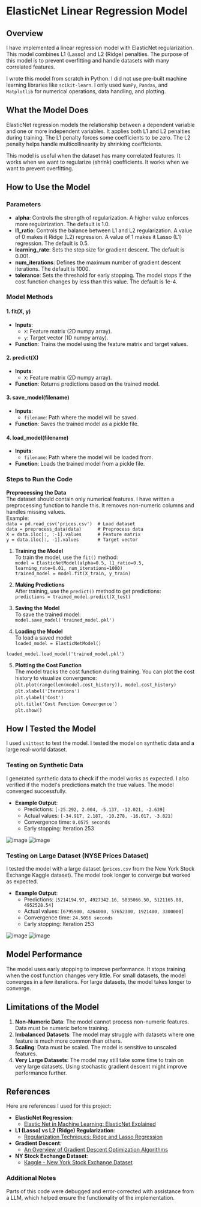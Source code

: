 # **ElasticNet Linear Regression Model**

## **Overview**

I have implemented a linear regression model with ElasticNet regularization. This model combines L1 (Lasso) and L2 (Ridge) penalties. The purpose of this model is to prevent overfitting and handle datasets with many correlated features.

I wrote this model from scratch in Python. I did not use pre-built machine learning libraries like `scikit-learn`. I only used `NumPy`, `Pandas`, and `Matplotlib` for numerical operations, data handling, and plotting.

## **What the Model Does**

ElasticNet regression models the relationship between a dependent variable and one or more independent variables. It applies both L1 and L2 penalties during training. The L1 penalty forces some coefficients to be zero. The L2 penalty helps handle multicollinearity by shrinking coefficients.

This model is useful when the dataset has many correlated features. It works when we want to regularize (shrink) coefficients. It works when we want to prevent overfitting.

## **How to Use the Model**

### **Parameters**

* **alpha**: Controls the strength of regularization. A higher value enforces more regularization. The default is 1.0.  
* **l1\_ratio**: Controls the balance between L1 and L2 regularization. A value of 0 makes it Ridge (L2) regression. A value of 1 makes it Lasso (L1) regression. The default is 0.5.  
* **learning\_rate**: Sets the step size for gradient descent. The default is 0.001.  
* **num\_iterations**: Defines the maximum number of gradient descent iterations. The default is 1000\.  
* **tolerance**: Sets the threshold for early stopping. The model stops if the cost function changes by less than this value. The default is 1e-4.

### **Model Methods**

#### **1\. fit(X, y)**

* **Inputs**:  
  * `X`: Feature matrix (2D numpy array).  
  * `y`: Target vector (1D numpy array).  
* **Function**: Trains the model using the feature matrix and target values.

#### **2\. predict(X)**

* **Inputs**:  
  * `X`: Feature matrix (2D numpy array).  
* **Function**: Returns predictions based on the trained model.

#### **3\. save\_model(filename)**

* **Inputs**:  
  * `filename`: Path where the model will be saved.  
* **Function**: Saves the trained model as a pickle file.

#### **4\. load\_model(filename)**

* **Inputs**:  
  * `filename`: Path where the model will be loaded from.  
* **Function**: Loads the trained model from a pickle file.

### **Steps to Run the Code**

**Preprocessing the Data**  
The dataset should contain only numerical features. I have written a preprocessing function to handle this. It removes non-numeric columns and handles missing values.  
Example:  
`data = pd.read_csv('prices.csv')  # Load dataset`  
`data = preprocess_data(data)      # Preprocess data`  
`X = data.iloc[:, :-1].values      # Feature matrix`  
`y = data.iloc[:, -1].values       # Target vector`

1. **Training the Model**  
   To train the model, use the `fit()` method:  
   `model = ElasticNetModel(alpha=0.5, l1_ratio=0.5, learning_rate=0.01, num_iterations=1000)`  
   `trained_model = model.fit(X_train, y_train)`

2. **Making Predictions**  
   After training, use the `predict()` method to get predictions:  
   `predictions = trained_model.predict(X_test)`

3. **Saving the Model**  
   To save the trained model:  
   `model.save_model('trained_model.pkl')`

4. **Loading the Model**  
   To load a saved model:  
   `loaded_model = ElasticNetModel()`

`loaded_model.load_model('trained_model.pkl')`

5. **Plotting the Cost Function**  
   The model tracks the cost function during training. You can plot the cost history to visualize convergence:  
   `plt.plot(range(len(model.cost_history)), model.cost_history)`  
   `plt.xlabel('Iterations')`  
   `plt.ylabel('Cost')`  
   `plt.title('Cost Function Convergence')`  
   `plt.show()`

## **How I Tested the Model**

I used `unittest` to test the model. I tested the model on synthetic data and a large real-world dataset.

### **Testing on Synthetic Data**

I generated synthetic data to check if the model works as expected. I also verified if the model's predictions match the true values. The model converged successfully.

* **Example Output**:  
  * Predictions: `[-25.292, 2.004, -5.137, -12.021, -2.639]`  
  * Actual values: `[-34.917, 2.187, -10.278, -16.017, -3.821]`  
  * Convergence time: `0.0575 seconds`  
  * Early stopping: Iteration 253

 ![image](https://github.com/user-attachments/assets/d4e776c5-8e17-4b15-a19c-bdcea3373613)
 ![image](https://github.com/user-attachments/assets/25ebb610-311d-4f5d-9899-0b352c189688)


### **Testing on Large Dataset (NYSE Prices Dataset)**

I tested the model with a large dataset (`prices.csv` from the New York Stock Exchange Kaggle dataset). The model took longer to converge but worked as expected.

* **Example Output**:  
  * Predictions: `[5214194.97, 4927342.16, 5835066.50, 5121165.88, 4952528.54]`  
  * Actual values: `[6795900, 4264000, 57652300, 1921400, 3300000]`  
  * Convergence time: `24.5056 seconds`  
  * Early stopping: Iteration 253
    
 ![image](https://github.com/user-attachments/assets/a69fb139-4e1a-462f-abca-0606dd23f0ff)
 ![image](https://github.com/user-attachments/assets/cc1f5103-cca3-4ae2-98ec-4e68a26e7dac)

## **Model Performance**

The model uses early stopping to improve performance. It stops training when the cost function changes very little. For small datasets, the model converges in a few iterations. For large datasets, the model takes longer to converge.

## **Limitations of the Model**

1. **Non-Numeric Data**: The model cannot process non-numeric features. Data must be numeric before training.  
2. **Imbalanced Datasets**: The model may struggle with datasets where one feature is much more common than others.  
3. **Scaling**: Data must be scaled. The model is sensitive to unscaled features.  
4. **Very Large Datasets**: The model may still take some time to train on very large datasets. Using stochastic gradient descent might improve performance further.

## **References**

Here are references I used for this project:

* **ElasticNet Regression**:  
  * [Elastic Net in Machine Learning: ElasticNet Explained](https://www.geeksforgeeks.org/implementation-of-elastic-net-regression-from-scratch/)  
* **L1 (Lasso) vs L2 (Ridge) Regularization**:  
  * [Regularization Techniques: Ridge and Lasso Regression](https://www.analyticsvidhya.com/blog/2016/01/ridge-lasso-regression-python-complete-tutorial/)  
* **Gradient Descent**:  
  * [An Overview of Gradient Descent Optimization Algorithms](https://arxiv.org/abs/1609.04747)  
* **NY Stock Exchange Dataset**:  
  * [Kaggle \- New York Stock Exchange Dataset](https://www.kaggle.com/datasets/dgawlik/nyse?resource=download)

### **Additional Notes**

Parts of this code were debugged and error-corrected with assistance from a LLM, which helped ensure the functionality of the implementation.

[image1]: https://drive.google.com/file/d/1Xci-fCKlDNENSjlM-AOmlJEA9tFckqkz/view?usp=sharing
[image2]: https://drive.google.com/file/d/1Qj36gm50JqxXVTwQe8quOSCA8QGpLyEu/view?usp=sharing
[image3]: https://drive.google.com/file/d/1kDIVOYPooVbA8GVs_jD6_G9PMuTqvmRS/view?usp=sharing
[image4]: https://drive.google.com/file/d/15EVRianyn9JMjffi7KUdWnqAfNyG4H-c/view?usp=sharing

